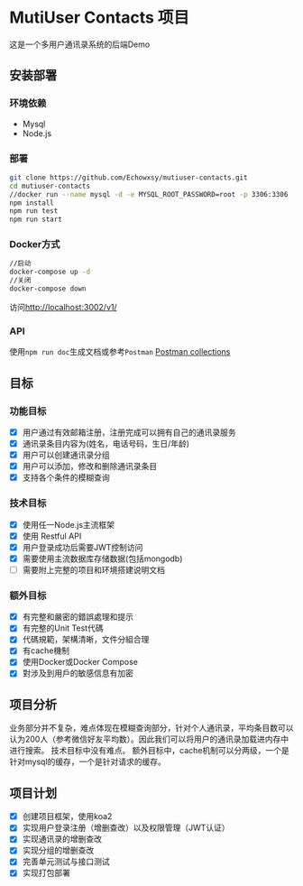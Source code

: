 # MutiUser Contacts 项目

这是一个多用户通讯录系统的后端Demo

## 安装部署

### 环境依赖

- Mysql
- Node.js

### 部署

```bash
git clone https://github.com/Echowxsy/mutiuser-contacts.git
cd mutiuser-contacts
//docker run --name mysql -d -e MYSQL_ROOT_PASSWORD=root -p 3306:3306  mysql:5.6
npm install
npm run test
npm run start
```

### Docker方式

```bash
//启动
docker-compose up -d
//关闭
docker-compose down
```

访问[http://localhost:3002/v1/](http://localhost:3002/v1/)

### API

使用`npm run doc`生成文档或参考`Postman`
[Postman collections](https://www.getpostman.com/collections/78b93eecede739b8d284)

## 目标

### 功能目标

- [x] 用户通过有效邮箱注册，注册完成可以拥有自己的通讯录服务
- [x] 通讯录条目内容为(姓名，电话号码，生日/年龄)
- [x] 用户可以创建通讯录分组
- [x] 用户可以添加，修改和删除通讯录条目
- [x] 支持各个条件的模糊查询

### 技术目标

- [x] 使用任一Node.js主流框架
- [x] 使用 Restful API
- [x] 用户登录成功后需要JWT控制访问
- [x] 需要使用主流数据库存储数据(包括mongodb)
- [ ] 需要附上完整的项目和环境搭建说明文档

### 额外目标

- [x] 有完整和嚴密的錯誤處理和提示
- [x] 有完整的Unit Test代碼
- [x] 代碼規範，架構清晰，文件分組合理
- [x] 有cache機制  
- [x] 使用Docker或Docker Compose
- [x] 對涉及到用戶的敏感信息有加密

## 项目分析

业务部分并不复杂，难点体现在模糊查询部分，针对个人通讯录，平均条目数可以认为200人（参考微信好友平均数）。因此我们可以将用户的通讯录加载进内存中进行搜索。
技术目标中没有难点。
额外目标中，cache机制可以分两级，一个是针对mysql的缓存，一个是针对请求的缓存。

## 项目计划

- [x] 创建项目框架，使用koa2
- [x] 实现用户登录注册（增删查改）以及权限管理（JWT认证）
- [x] 实现通讯录的增删查改
- [x] 实现分组的增删查改
- [x] 完善单元测试与接口测试
- [x] 实现打包部署
